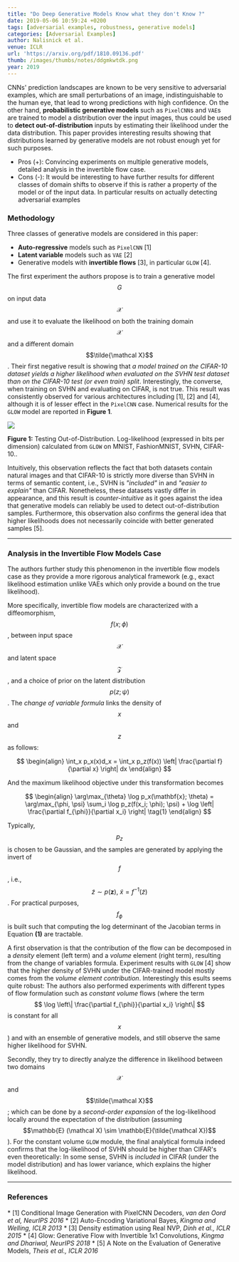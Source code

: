 ```yaml
---
title: "Do Deep Generative Models Know what they don't Know ?"
date: 2019-05-06 10:59:24 +0200
tags: [adversarial examples, robustness, generative models]
categories: [Adversarial Examples]
author: Nalisnick et al.
venue: ICLR
url: 'https://arxiv.org/pdf/1810.09136.pdf'
thumb: /images/thumbs/notes/ddgmkwtdk.png
year: 2019
---
```


<div class="summary">
  CNNs' prediction landscapes are known to be very sensitive to adversarial examples, which are small perturbations of an image, indistinguishable to the human eye, that lead to wrong predictions with high confidence. On the other hand, <b>probabilistic generative models</b> such as <code>PixelCNN</code>s and <code>VAE</code>s are trained to model a distribution over the input images, thus could be used to <b>detect out-of-distribution</b> inputs by estimating their likelihood under the data distribution. This paper provides interesting results showing that distributions learned by generative models are not robust enough yet for such purposes.

  <ul>
    <li><span class="pros">Pros (+):</span> Convincing experiments on multiple generative models, detailed analysis in the invertible flow case.</li>
    <li><span class="cons">Cons (-):</span> It would be interesting to have further results for different classes of domain shifts to observe if this is rather a property of the model or of the input data. In particular results on actually detecting adversarial examples</li>
  </ul>
</div>


<h3 class="section proposed"> Methodology </h3>

Three classes of generative models are considered in this paper:
  * <b>Auto-regressive</b> models such as `PixelCNN` <span class="citations">[1]</span>
  * <b>Latent variable</b> models such as `VAE` <span class="citations">[2]</span>
  * Generative models with **invertible flows** <span class="citations">[3]</span>, in particular `GLOW` <span class="citations">[4]</span>.

The  first experiment the authors propose is to train a generative model $$G$$ on input data $$\mathcal X$$ and use it to evaluate the likelihood on both the training domain $$\mathcal X$$ and a different domain $$\tilde{\mathcal X}$$. Their first negative result is showing that *a model trained on the CIFAR-10 dataset yields a higher likelihood when evaluated on the SVHN test dataset than on the CIFAR-10 test (or even train) split*. Interestingly, the  converse, when training on SVHN and evaluating on CIFAR, is not true. This result was consistently observed for various architectures including <span class="citations">[1]</span>, <span class="citations">[2]</span> and <span class="citations">[4]</span>, although it is of lesser effect in the `PixelCNN` case. Numerical results for the `GLOW` model are reported in **Figure 1**.

<div class="figure">
<img src="{{ site.baseurl }}/images/posts/glow_likelihoods.png">
<p><b>Figure 1:</b>  Testing Out-of-Distribution. Log-likelihood (expressed in bits per dimension) calculated
from <code>GLOW</code> on MNIST, FashionMNIST, SVHN, CIFAR-10..</p>
</div>

Intuitively, this observation reflects the fact that both datasets contain natural images and that CIFAR-10 is strictly more diverse than SVHN in terms of semantic content, i.e., SVHN is *"included"* in and *"easier to explain"* than CIFAR. Nonetheless, these datasets vastly differ in appearance, and this result is *counter-intuitive* as it goes against the idea that generative models can reliably be used to detect out-of-distribution samples. Furthermore, this observation also confirms the general idea that higher likelihoods does not necessarily coincide with better generated samples <span class="citations">[5]</span>.

---

<h3 class="section theory"> Analysis in the Invertible Flow Models Case </h3>

The authors further study this phenomenon in the invertible flow models case as they provide a more rigorous analytical framework (e.g., exact likelihood estimation unlike VAEs which only provide a bound on the true likelihood).

More specifically, invertible flow models are characterized with a diffeomorphism,  $$f(x; \phi)$$, between input space $$\mathcal X$$ and latent space $$\mathcal Z$$, and a choice of prior on the latent distribution $$p(z; \psi)$$. The *change of variable formula* links the density of $$x$$ and $$z$$ as follows:

$$
\begin{align}
\int_x p_x(x)d_x = \int_x p_z(f(x)) \left| \frac{\partial f}{\partial x} \right| dx
\end{align}
$$

And the maximum likelihood objective under this transformation becomes

$$
\begin{align}
\arg\max_{\theta} \log p_x(\mathbf{x}; \theta) = \arg\max_{\phi, \psi} \sum_i \log p_z(f(x_i; \phi); \psi) + \log \left| \frac{\partial f_{\phi}}{\partial x_i} \right| \tag{1}
\end{align}
$$

Typically, $$p_z$$ is chosen to be Gaussian, and the samples are generated by applying the invert of $$f$$, i.e.,$$\tilde{z} \sim p(\mathbf z),\ \tilde x = f^{-1}(\tilde z)$$. For practical purposes, $$f_{\phi}$$ is built such that computing the log determinant of the Jacobian terms in Equation **(1)** are tractable.

A first observation is that the contribution of the flow can be decomposed in a *density* element (left term) and a *volume* element (right term), resulting from the change of variables formula. Experiment results with `GLOW` <span class="citations">[4]</span> show that the higher density  of SVHN under the CIFAR-trained model mostly comes from the *volume element contribution*.
Interestingly this esults seems quite robust: The authors also performed experiments with different types of flow formulation such as *constant volume* flows (where the term $$ \log \left\| \frac{\partial f_{\phi}}{\partial x_i} \right\| $$ is constant for all $$x$$) and with an ensemble of generative models, and still observe the same higher likelihood for SVHN.

Secondly, they try to directly analyze the difference in likelihood between two domains $$\mathcal X$$ and $$\tilde{\mathcal X}$$; which can be done by a *second-order expansion* of the log-likelihood locally around the expectation of the distribution (assuming $$\mathbb{E} (\mathcal X) \sim \mathbb{E}(\tilde{\mathcal X})$$). For the constant volume `GLOW` module, the final analytical formula indeed confirms that the log-likelihood of SVHN should be higher than CIFAR's even theoretically: In some sense, SVHN is *included* in CIFAR (under the model distribution) and has lower variance, which explains the higher likelihood.

---

<h3 class="section references"> References </h3>
  * <span class="citations">[1]</span> Conditional Image Generation with PixelCNN Decoders, <i>van den Oord et al, NeurIPS 2016</i>
  * <span class="citations">[2]</span> Auto-Encoding Variational Bayes, <i>Kingma and Welling, ICLR 2013</i>
  * <span class="citations">[3]</span> Density estimation using Real NVP, <i>Dinh et al., ICLR 2015</i>
  * <span class="citations">[4]</span> Glow: Generative Flow with Invertible 1x1 Convolutions, <i>Kingma and Dhariwal, NeurIPS 2018</i>
  * <span class="citations">[5]</span> A Note on the Evaluation of Generative Models, <i>Theis et al., ICLR 2016</i>
